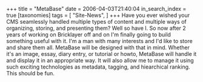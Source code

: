 +++
title = "MetaBase"
date = 2006-04-03T21:40:04
in_search_index = true
[taxonomies]
tags = [
"Site-News",
]
+++
Have you ever wished your CMS seamlessly handled multiple types of content and multiple ways of organizing, storing, and presenting them? Well so have I. So now after 2 years of working on Bricklayer off and on I'm finally going to build something useful with it. I'm a man with many interests and I'd like to store and share them all. MetaBase will be designed with that in mind. Whether it's an image, essay, diary entry, or tutorial or howto, MetaBase will handle it and display it in an appropriate way. It will also allow me to manage it using such exciting technologies as metadata, tagging, and hiearchical ranking. This should be fun.
